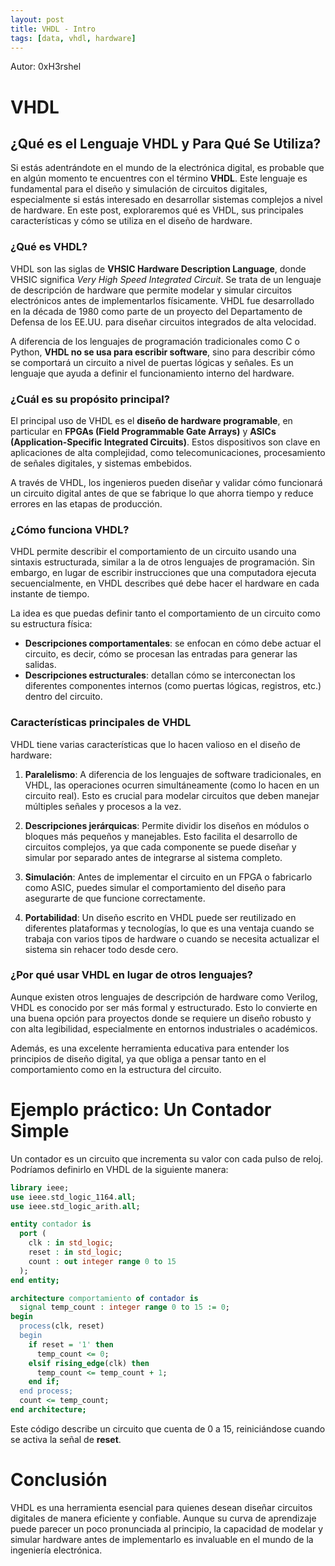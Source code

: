 ```yaml
---
layout: post
title: VHDL - Intro
tags: [data, vhdl, hardware]
---
```


Autor: 0xH3rshel

# VHDL

## **¿Qué es el Lenguaje VHDL y Para Qué Se Utiliza?**

Si estás adentrándote en el mundo de la electrónica digital, es probable que en algún momento te encuentres con el término **VHDL**. Este lenguaje es fundamental para el diseño y simulación de circuitos digitales, especialmente si estás interesado en desarrollar sistemas complejos a nivel de hardware. En este post, exploraremos qué es VHDL, sus principales características y cómo se utiliza en el diseño de hardware.

### **¿Qué es VHDL?**

VHDL son las siglas de **VHSIC Hardware Description Language**, donde VHSIC significa *Very High Speed Integrated Circuit*. Se trata de un lenguaje de descripción de hardware que permite modelar y simular circuitos electrónicos antes de implementarlos físicamente. VHDL fue desarrollado en la década de 1980 como parte de un proyecto del Departamento de Defensa de los EE.UU. para diseñar circuitos integrados de alta velocidad.

A diferencia de los lenguajes de programación tradicionales como C o Python, **VHDL no se usa para escribir software**, sino para describir cómo se comportará un circuito a nivel de puertas lógicas y señales. Es un lenguaje que ayuda a definir el funcionamiento interno del hardware.

### **¿Cuál es su propósito principal?**

El principal uso de VHDL es el **diseño de hardware programable**, en particular en **FPGAs (Field Programmable Gate Arrays)** y **ASICs (Application-Specific Integrated Circuits)**. Estos dispositivos son clave en aplicaciones de alta complejidad, como telecomunicaciones, procesamiento de señales digitales, y sistemas embebidos.

A través de VHDL, los ingenieros pueden diseñar y validar cómo funcionará un circuito digital antes de que se fabrique lo que ahorra tiempo y reduce errores en las etapas de producción.

### **¿Cómo funciona VHDL?**

VHDL permite describir el comportamiento de un circuito usando una sintaxis estructurada, similar a la de otros lenguajes de programación. Sin embargo, en lugar de escribir instrucciones que una computadora ejecuta secuencialmente, en VHDL describes qué debe hacer el hardware en cada instante de tiempo.

La idea es que puedas definir tanto el comportamiento de un circuito como su estructura física:

- **Descripciones comportamentales**: se enfocan en cómo debe actuar el circuito, es decir, cómo se procesan las entradas para generar las salidas.
- **Descripciones estructurales**: detallan cómo se interconectan los diferentes componentes internos (como puertas lógicas, registros, etc.) dentro del circuito.

### **Características principales de VHDL**

VHDL tiene varias características que lo hacen valioso en el diseño de hardware:

1. **Paralelismo**: A diferencia de los lenguajes de software tradicionales, en VHDL, las operaciones ocurren simultáneamente (como lo hacen en un circuito real). Esto es crucial para modelar circuitos que deben manejar múltiples señales y procesos a la vez.
   
2. **Descripciones jerárquicas**: Permite dividir los diseños en módulos o bloques más pequeños y manejables. Esto facilita el desarrollo de circuitos complejos, ya que cada componente se puede diseñar y simular por separado antes de integrarse al sistema completo.
   
3. **Simulación**: Antes de implementar el circuito en un FPGA o fabricarlo como ASIC, puedes simular el comportamiento del diseño para asegurarte de que funcione correctamente.

4. **Portabilidad**: Un diseño escrito en VHDL puede ser reutilizado en diferentes plataformas y tecnologías, lo que es una ventaja cuando se trabaja con varios tipos de hardware o cuando se necesita actualizar el sistema sin rehacer todo desde cero.

### **¿Por qué usar VHDL en lugar de otros lenguajes?**

Aunque existen otros lenguajes de descripción de hardware como Verilog, VHDL es conocido por ser más formal y estructurado. Esto lo convierte en una buena opción para proyectos donde se requiere un diseño robusto y con alta legibilidad, especialmente en entornos industriales o académicos.

Además, es una excelente herramienta educativa para entender los principios de diseño digital, ya que obliga a pensar tanto en el comportamiento como en la estructura del circuito.

# **Ejemplo práctico: Un Contador Simple**

Un contador es un circuito que incrementa su valor con cada pulso de reloj. Podríamos definirlo en VHDL de la siguiente manera:

```vhdl
library ieee;
use ieee.std_logic_1164.all;
use ieee.std_logic_arith.all;

entity contador is
  port (
    clk : in std_logic;
    reset : in std_logic;
    count : out integer range 0 to 15
  );
end entity;

architecture comportamiento of contador is
  signal temp_count : integer range 0 to 15 := 0;
begin
  process(clk, reset)
  begin
    if reset = '1' then
      temp_count <= 0;
    elsif rising_edge(clk) then
      temp_count <= temp_count + 1;
    end if;
  end process;
  count <= temp_count;
end architecture;
```

Este código describe un circuito que cuenta de 0 a 15, reiniciándose cuando se activa la señal de **reset**. 

# **Conclusión**

VHDL es una herramienta esencial para quienes desean diseñar circuitos digitales de manera eficiente y confiable. Aunque su curva de aprendizaje puede parecer un poco pronunciada al principio, la capacidad de modelar y simular hardware antes de implementarlo es invaluable en el mundo de la ingeniería electrónica.

